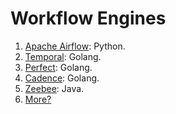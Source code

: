 # Workflow Engines

1. [Apache Airflow](https://github.com/apache/airflow): Python.
2. [Temporal](https://github.com/temporalio/temporal/): Golang.
3. [Perfect](https://github.com/PrefectHQ/prefect): Golang.
4. [Cadence](https://github.com/uber/cadence): Golang.
5. [Zeebee](https://github.com/camunda/zeebe): Java.
6. [More?](https://github.com/topics/workflow-engine)
